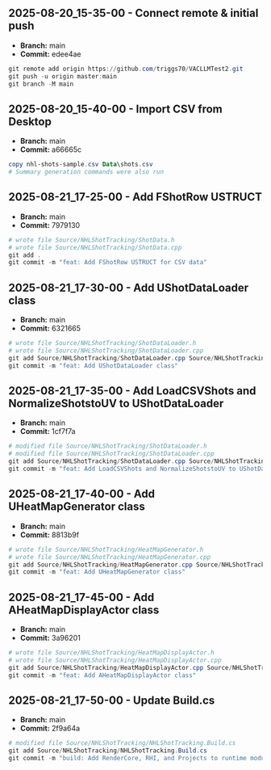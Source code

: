 ## 2025-08-20_15-35-00 - Connect remote & initial push
- **Branch:** main
- **Commit:** edee4ae

```powershell
git remote add origin https://github.com/triggs70/VACLLMTest2.git
git push -u origin master:main
git branch -M main
```

## 2025-08-20_15-40-00 - Import CSV from Desktop
- **Branch:** main
- **Commit:** a66665c

```powershell
copy nhl-shots-sample.csv Data\shots.csv
# Summary generation commands were also run
```

## 2025-08-21_17-25-00 - Add FShotRow USTRUCT
- **Branch:** main
- **Commit:** 7979130

```powershell
# wrote file Source/NHLShotTracking/ShotData.h
# wrote file Source/NHLShotTracking/ShotData.cpp
git add .
git commit -m "feat: Add FShotRow USTRUCT for CSV data"
```

## 2025-08-21_17-30-00 - Add UShotDataLoader class
- **Branch:** main
- **Commit:** 6321665

```powershell
# wrote file Source/NHLShotTracking/ShotDataLoader.h
# wrote file Source/NHLShotTracking/ShotDataLoader.cpp
git add Source/NHLShotTracking/ShotDataLoader.cpp Source/NHLShotTracking/ShotDataLoader.h
git commit -m "feat: Add UShotDataLoader class"
```

## 2025-08-21_17-35-00 - Add LoadCSVShots and NormalizeShotstoUV to UShotDataLoader
- **Branch:** main
- **Commit:** 1cf7f7a

```powershell
# modified file Source/NHLShotTracking/ShotDataLoader.h
# modified file Source/NHLShotTracking/ShotDataLoader.cpp
git add Source/NHLShotTracking/ShotDataLoader.cpp Source/NHLShotTracking/ShotDataLoader.h
git commit -m "feat: Add LoadCSVShots and NormalizeShotstoUV to UShotDataLoader"
```

## 2025-08-21_17-40-00 - Add UHeatMapGenerator class
- **Branch:** main
- **Commit:** 8813b9f

```powershell
# wrote file Source/NHLShotTracking/HeatMapGenerator.h
# wrote file Source/NHLShotTracking/HeatMapGenerator.cpp
git add Source/NHLShotTracking/HeatMapGenerator.cpp Source/NHLShotTracking/HeatMapGenerator.h
git commit -m "feat: Add UHeatMapGenerator class"
```

## 2025-08-21_17-45-00 - Add AHeatMapDisplayActor class
- **Branch:** main
- **Commit:** 3a96201

```powershell
# wrote file Source/NHLShotTracking/HeatMapDisplayActor.h
# wrote file Source/NHLShotTracking/HeatMapDisplayActor.cpp
git add Source/NHLShotTracking/HeatMapDisplayActor.cpp Source/NHLShotTracking/HeatMapDisplayActor.h
git commit -m "feat: Add AHeatMapDisplayActor class"
```

## 2025-08-21_17-50-00 - Update Build.cs
- **Branch:** main
- **Commit:** 2f9a64a

```powershell
# modified file Source/NHLShotTracking/NHLShotTracking.Build.cs
git add Source/NHLShotTracking/NHLShotTracking.Build.cs
git commit -m "build: Add RenderCore, RHI, and Projects to runtime modules"
```